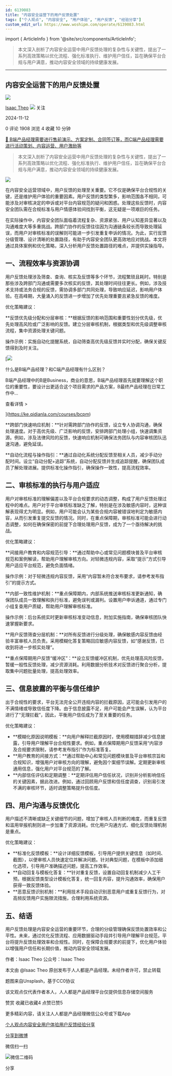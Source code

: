 ```yaml
---
id: 6139083
title: "内容安全运营下的用户反馈处置"
tags: ["个人观点", "内容安全", "用户体验", "用户反馈", "经验分享"]
custom_edit_url: https://www.woshipm.com/operate/6139083.html
---
```

import { ArticleInfo } from '@site/src/components/ArticleInfo';

<ArticleInfo
    author="Isaac Theo"
    authorLink="https://www.woshipm.com/u/762964"
    published="2024-11-12"
    views={1908}
    comments={0}
    collects={4}
/>

> 本文深入剖析了内容安全运营中用户反馈处理的复杂性与关键性，提出了一系列高效策略以优化流程、强化标准执行、维护用户信任，旨在确保平台合规与用户满意，推动内容安全领域的持续健康发展。

---

## 内容安全运营下的用户反馈处置

[![](https://static.woshipm.com/view/woshipm_api_def_20241015140635_8275.png?imageView2/1/w/72/h/72/q/100)](https://www.woshipm.com/u/762964)

[Isaac Theo](https://www.woshipm.com/u/762964) ![](https://static.woshipm.com/tag/1101_1@2x.png) 关注

2024-11-12

0 评论 1908 浏览 4 收藏 10 分钟

[🔗 B端产品经理需要进行售前演示、方案定制、合同签订等，而C端产品经理需要进行活动策划、内容运营、用户激励等](https://ke.qidianla.com/courses/bcpm)

> 本文深入剖析了内容安全运营中用户反馈处理的复杂性与关键性，提出了一系列高效策略以优化流程、强化标准执行、维护用户信任，旨在确保平台合规与用户满意，推动内容安全领域的持续健康发展。

![](https://image.woshipm.com/2023/08/23/d85640b2-4193-11ee-ada9-00163e0b5ff3.jpg)

在内容安全运营领域中，用户反馈的处理至关重要。它不仅是确保平台合规性的关键，还是维护用户体验的重要因素。用户反馈的类型繁多，影响范围各不相同，可能涉及对审核决定的申诉或对平台内容规范的疑问和困惑。处理这些反馈时，内容安全团队需在合规标准与用户情感体验间找到平衡，这无疑是一项艰巨的任务。

在实际操作中，内容安全团队面临着流程复杂、资源紧张、用户认知差异显著以及沟通难度大等多重挑战。跨部门协作的反馈往往因为沟通链条较长而导致处理延误，而用户对审核标准的误解则可能进一步引发重复申诉的情况。为此，实行反馈分级管理、设计清晰的处置路径，有助于内容安全团队更高效地应对挑战。本文将通过具体案例和优化策略，深入分析用户反馈处置路径的难点，并提供实操指导。

## 一、流程效率与资源协调

用户反馈处理涉及筛查、查询、核实及反馈等多个环节，流程繁琐且耗时。特别是那些涉及跨部门沟通或需要多次核实的反馈，其处理时间往往更长。例如，涉及技术支持或法务合规的反馈，需协调多部门共同处理，导致响应延迟，影响用户体验。在高峰期，大量涌入的反馈进一步增加了优先处理重要且紧急反馈的难度。

优化策略建议：

**反馈优先级分配和分层审核：**根据反馈的影响范围和重要性划分优先级，优先处理高风险或广泛影响的反馈。建立分层审核机制，根据类型和优先级调整审核流程，集中资源处理关键问题。

操作示例：实施自动化提醒系统，自动筛查高优先级反馈并实时分配，确保关键反馈得到及时关注。

[![](https://image.woshipm.com/2023/07/27/6f50fd24-2c7f-11ee-875d-00163e0b5ff3.png)

什么是B端产品经理？和C端产品经理有什么区别？

B端产品经理中的B是Business，商业的意思，B端产品经理首先就要理解这个职位的重要性，要设计出更适合这个项目需求的产品方案，B最终产品经理在日常工作中...

查看详情 >

](https://ke.qidianla.com/courses/bcpm)

**跨部门快速响应机制：**针对需跨部门协作的反馈，设立专人协调沟通，确保处理速度。对于高优先级、广泛影响的反馈，安排跨部门处理小组，快速调集资源。例如，涉及法律风险的反馈，快速响应机制可确保法务团队与内容审核团队迅速沟通，避免延误。

**自动化流程与操作指引：**通过自动化系统分配反馈至相关人员，减少手动分配时间。设立“自动分配+追踪”系统，自动分配反馈并生成追踪提醒，确保团队成员了解处理进展。提供标准化操作指引，确保操作一致性，提高流程效率。

## 二、审核标准的执行与用户适应

用户对审核标准的理解偏差以及平台合规要求的动态调整，构成了用户反馈处理过程中的难点。用户对于平台审核标准缺乏了解，特别是在涉及敏感内容时，这种误解表现得尤为明显。例如，用户可能会认为某些合规内容被错误地判定为敏感内容，从而引发重复提交反馈的情况。同时，在重点保障期，审核标准可能会进行动态调整，如何在确保保密的前提下合理处理用户反馈，成为了一个亟待解决的挑战。

优化策略建议：

**间接用户教育和内容规范引导：**通过帮助中心或常见问题模块普及平台审核规范和案例解读，帮助用户理解审核方向。对轻微违规内容，采取“提示”方式引导用户适应平台规范，避免负面情绪。

操作示例：对于轻微违规内容反馈，采用“内容暂未符合发布要求，请参考发布指引”的提示方式。

**内部一致性维护机制：**重点保障期内，内部系统推送审核标准更新通知，确保团队成员一致理解和执行标准，避免误判或漏判。设置用户申诉通道，通过专门小组复查用户质疑，帮助用户理解审核标准。

操作示例：后台系统实时更新审核标准变动信息，附加实施指南，确保审核团队快速掌握新要求。

**用户反馈筛查分层机制：**对所有反馈进行分级处理，确保敏感内容反馈由经验丰富审核人员负责。采用模糊化答复策略回应敏感内容反馈，如“感谢反馈，已收到将进一步核实处理”。

**重点保障期用户反馈“缓冲区”：**设立反馈缓冲区机制，优先处理高风险反馈，暂缓一般性反馈处理，减少资源消耗。利用数据分析技术对反馈进行聚合分析，提取集中问题批量处理，提高处理效率。

## 三、信息披露的平衡与信任维护

出于合规性的要求，平台无法完全公开违规内容的拦截原因，这可能会引发用户的不满情绪或导致信任度下降。由于信息披露不足，用户可能会产生误解，认为平台进行了“无理拦截”，因此，平衡用户信任成为了至关重要的任务。

优化策略建议：

*   **模糊化原因说明模板：**向用户解释拦截原因时，使用模糊措辞减少信息披露，引导用户理解平台合规性要求。例如，重点保障期用户反馈采用“内容涉及合规要求限制，请参考发布指引”作为标准答复。
*   **用户教育的间接方式：**通过帮助中心和常见问题模块普及平台审核宗旨和合规知识，增强用户对审核方向的理解，避免因个案细节误解。定期更新审核通用信息，强化用户对平台规范的了解。
*   **内部信任评估和定期调整：**定期评估用户信任状况，识别并分析影响信任的关键因素，据此改进。例如，通过回顾用户反馈和信任度调查，识别易引发不满的审核环节，适时调整策略提升信任度。

## 四、用户沟通与反馈优化

用户描述不清晰或缺乏关键细节的问题，增加了审核人员判断的难度，而重复反馈和滥用举报机制则进一步加重了资源消耗。优化用户沟通方式、细化反馈处理机制是重点。

优化策略建议：

*   **标准化反馈模板：**设计详细反馈模板，引导用户提供关键信息（如时间、截图），以便审核人员快速定位并解决问题。针对典型问题，在模板中添加细化选项，引导用户准确描述问题，提高工作效率。
*   **自动回复与模板化答复：**针对重复反馈，设置自动回复机制减少人工干预。根据反馈类型设计模板化答复，统一回复内容，提升沟通效率，确保用户获得一致反馈体验。
*   **恶意反馈识别机制：**利用技术手段自动识别恶意用户或重复反馈行为，对高频反馈用户实施限流措施，合理利用系统资源。

## 五、结语

用户反馈处理是内容安全运营的重要环节，合理的分级管理确保反馈处置效率和公平性。未来，通过优化反馈流程、应用数据驱动手段并引导用户理解平台规范，平台将提升反馈处理效率和合规性。同时，在保障合规要求的前提下，优化用户体验以增强用户信任和长期价值，推动内容安全领域发展。

作者：Isaac Theo 公众号：Isaac Theo

本文由 @Isaac Theo 原创发布于人人都是产品经理。未经作者许可，禁止转载

题图来自Unsplash，基于CC0协议

该文观点仅代表作者本人，人人都是产品经理平台仅提供信息存储空间服务

赞赏 收藏已收藏4 点赞已赞5

更多精彩内容，请关注人人都是产品经理微信公众号或下载App

[个人观点](https://www.woshipm.com/tag/%e4%b8%aa%e4%ba%ba%e8%a7%82%e7%82%b9)[内容安全](https://www.woshipm.com/tag/%e5%86%85%e5%ae%b9%e5%ae%89%e5%85%a8)[用户体验](https://www.woshipm.com/tag/ue)[用户反馈](https://www.woshipm.com/tag/%e7%94%a8%e6%88%b7%e5%8f%8d%e9%a6%88)[经验分享](https://www.woshipm.com/tag/%e7%bb%8f%e9%aa%8c%e5%88%86%e4%ba%ab)

[分享到微博](https://service.weibo.com/share/share.php?appkey=2775287854&title=内容安全运营下的用户反馈处置&url=https://www.woshipm.com/operate/6139083.html&pic=https://image.woshipm.com/2023/08/23/d85640b2-4193-11ee-ada9-00163e0b5ff3.jpg)

微信扫一扫

![微信二维码](https://api.pwmqr.com/qrcode/create/?url=https://www.woshipm.com/operate/6139083.html)

分享